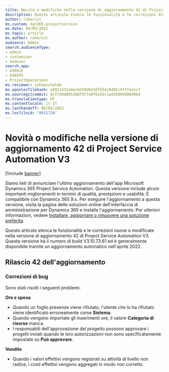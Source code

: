 ```yaml
---
title: Novità o modifiche nella versione di aggiornamento 42 di Project Service Automation V3
description: Questo articolo elenca le funzionalità e le correzioni disponibili nella versione di aggiornamento 42 di Microsoft Dynamics 365 Project Service Automation V3.
author: ruhercul
ms.custom: dyn365-projectservice
ms.date: 04/05/2022
ms.topic: article
ms.author: ruhercul
audience: Admin
search.audienceType:
- admin
- customizer
- enduser
search.app:
- D365CE
- D365PS
- ProjectOperations
ms.reviewer: johnmichalak
ms.openlocfilehash: e9911531e4acbd78db416f554c8d85c4f1fee1cf
ms.sourcegitcommit: 6cfc50d89528df977a8f6a55c1ad39d99800d9b4
ms.translationtype: HT
ms.contentlocale: it-IT
ms.lasthandoff: 06/03/2022
ms.locfileid: "8912720"
---
```

# <a name="whats-new-or-changed-in-project-service-automation-update-release-42-v3"></a>Novità o modifiche nella versione di aggiornamento 42 di Project Service Automation V3

[!include [banner](../includes/psa-now-project-operations.md)]

Siamo lieti di annunciare l'ultimo aggiornamento dell'app Microsoft Dynamics 365 Project Service Automation. Questa versione include alcuni importanti miglioramenti in termini di qualità, prestazioni e usabilità. È compatibile con Dynamics 365 9.x. Per eseguire l'aggiornamento a questa versione, visita la pagina delle soluzioni online dell'interfaccia di amministrazione per Dynamics 365 e installa l'aggiornamento. Per ulteriori informazioni, vedere [Installare, aggiornare o rimuovere una soluzione preferita](/power-platform/admin/install-remove-preferred-solution).

Questo articolo elenca le funzionalità e le correzioni nuove o modificate nella versione di aggiornamento 42 di Project Service Automation V3. Questa versione ha il numero di build V3.10.73.61 ed è generalmente disponibile tramite un aggiornamento automatico nell'aprile 2022.

## <a name="update-release-42"></a>Rilascio 42 dell'aggiornamento

### <a name="bug-fixes"></a>Correzioni di bug

Sono stati risolti i seguenti problemi.

**Ore e spesa**

- Quando un foglio presenze viene rifiutato, l'utente che lo ha rifiutato viene identificato erroneamente come **Sistema**.
- Quando vengono importate gli inserimenti ore, il valore **Categoria di risorse** manca.
- I responsabili dell'approvazione del progetto possono approvare i progetti inviati quando le loro autorizzazioni non sono specificatamente impostate su **Può approvare**.

**Vendite**

- Quando i valori effettivi vengono registrati su attività di livello non radice, i costi effettivi vengono aggregati in modo non corretto.

